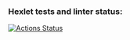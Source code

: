 ### Hexlet tests and linter status:
[![Actions Status](https://github.com/pawelmakarewicz/frontend-project-11/workflows/hexlet-check/badge.svg)](https://github.com/pawelmakarewicz/frontend-project-11/actions)